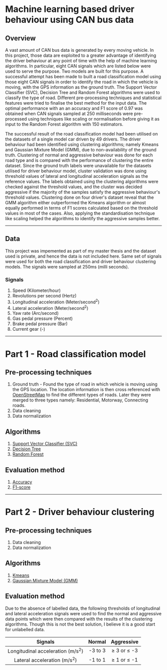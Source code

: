 # **Machine learning based driver behaviour using CAN bus data**

## Overview

A vast amount of CAN bus data is generated by every moving vehicle. In this project, those data are exploited to a greater advantage of identifying the driver behaviour at any point of time with the help of machine learning algorithms. In particular, eight CAN signals which are listed below were used to serve the purpose. Two models are built for this purpose. A successful attempt has been made to built a road classification model using those eight CAN signals in order to identify the road in which the vehicle is moving, with the GPS information as the ground truth. The Support Vector Classifier (SVC), Decision Tree and Random Forest algorithms were used to classify the type of road. Different pre-processing techniques and statistical features were tried to finalise the best method for the input data. The optimal performance with an an accuracy and F1 score of 0.97 was obtained when CAN signals sampled at 250 milliseconds were pre-processed using techniques like scaling or normalisation before giving it as input to the Random Forest algorithm with 150 estimators. 
	
The successful result of the road classification model had been utilised on the datasets of a single model car driven by 49 drivers. The driver behaviour had been identified using clustering algorithms; namely Kmeans and Gaussian Mixture Model (GMM), due to non-availability of the ground truth. Clustering of normal and aggressive behaviour was done for each road type and is compared with the performance of clustering the entire dataset. Since the ground truth labels were unavailable for the datasets utilised for driver behaviour model, cluster validation was done using threshold values of lateral and longitudinal acceleration signals as the reference values. The labels obtained using the clustering algorithms were checked against the threshold values, and the cluster was decided aggressive if the majority of the samples satisfy the aggressive behaviour's threshold values. Clustering done on four driver's dataset reveal that the GMM algorithm either outperformed the Kmeans algorithm or almost equally performed in terms of F1 scores calculated based on the threshold values in most of the cases. Also, applying the standardisation technique like scaling helped the algorithms to identify the aggressive samples better.

---

## Data

This project was impemented as part of my master thesis and the dataset used is private, and hence the data is not included here. Same set of signals were used for both the road classification and driver behaviour clustering models. The signals were sampled at 250ms (milli seconds).

### Signals

1) Speed (Kilometer/hour)
2) Revolutions per second (Hertz)
3) Longitudinal acceleration (Meter/second<sup>2</sup>) 
4) Lateral acceleration (Meter/second<sup>2</sup>)
5) Yaw rate (Arc/second)
6) Gas pedal pressure (Percent)
7) Brake pedal pressure (Bar)
8) Current gear (-)

---

# Part 1 - Road classification model

## Pre-processing techniques

1) Ground truth - Found the type of road in which vehicle is moving using the GPS location. The location information is then cross referenced with [OpenStreetMap](https://wiki.openstreetmap.org/wiki/Key:highway) to find the different types of roads. Later they were merged to three types namely: Residential, Motorway, Connecting roads.
2) Data cleaning
3) Data normalization

## Algorithms

1) [Support Vector Classifier (SVC)](https://scikit-learn.org/stable/modules/generated/sklearn.svm.SVC.html)
2) [Decision Tree](https://scikit-learn.org/stable/modules/generated/sklearn.tree.DecisionTreeClassifier.html?highlight=decision%20tree#sklearn.tree.DecisionTreeClassifier)
3) [Random Forest](https://scikit-learn.org/stable/modules/generated/sklearn.ensemble.RandomForestClassifier.html?highlight=random%20forest#sklearn.ensemble.RandomForestClassifier)

## Evaluation method

1) [Accuracy](https://scikit-learn.org/stable/modules/generated/sklearn.metrics.accuracy_score.html)
2) [F1-score](https://scikit-learn.org/stable/modules/generated/sklearn.metrics.f1_score.html?highlight=f1%20score#sklearn.metrics.f1_score)
---

# Part 2 - Driver behaviour clustering

## Pre-processing techniques

1) Data cleaning
2) Data normalization

## Algorithms

1) [Kmeans](https://scikit-learn.org/stable/modules/generated/sklearn.cluster.KMeans.html?highlight=kmeans#sklearn.cluster.KMeans)
2) [Gaussian Mixture Model (GMM)](https://scikit-learn.org/stable/modules/generated/sklearn.mixture.GaussianMixture.html?highlight=gmm)

## Evaluation method

Due to the absence of labelled data, the following thresholds of longitudinal and lateral acceleration signals were used to find the normal and aggressive data points which were then compared with the results of the clustering algorithms. Though this is not the best solution, I believe it is a good start for unlabelled data.


|              Signals                        |       Normal      |     Aggressive    |
|:-------------------------------------------:|:-----------------:|:-----------------:|                                
| Longitudinal acceleration (m/s<sup>2</sup>) |      -3 to 3      | &ge; 3 or &le; -3 |
|    Lateral acceleration (m/s<sup>2</sup>)   |      -1 to 1      | &ge; 1 or &le; -1 |
